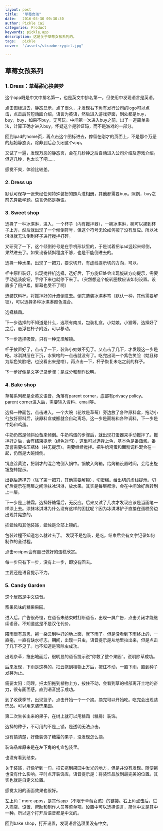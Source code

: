 ```yaml
---
layout: post  
title:  "草莓女孩"  
date:   2016-03-30 09:30:30  
author: Pickle Cai  
categories: Product  
keywords: pickle,app 
description: 这是关于草莓女孩系列的。  
tags:	pickle   
cover:  "/assets/strawberrygirl.jpg"  

---  
```

## 草莓女孩系列  

### 1. Dress：草莓甜心换装梦  

这个app既是中文中排名第一，也是英文中排名第一。但使用中发现语言是英语。

点击图标进去，静态显示，点了很久，才发现右下角有发行公司的logo可以点击，点击后剪短动画介绍，语言为英语，然后进入游戏界面，到处都是buy，buy，buy，如果不buy，无可玩。中间第一次进入buy之前，出了一道简单乘法，计算正确才进入buy。怀疑这个是验证码，而不是游戏的一部分。  

回到ipad的home页，再点击这个图标进去，停留在刚才的页面上，不是那个万恶的起始静态页。除非到后台关闭这个app。  

又试了一遍，发现万恶的静态页，会在几秒钟之后自动进入公司介绍及游戏介绍。但这几秒，也太长了吧……  

感觉不爽，体验比较差。  


### 2. Dress up  

默认可保存一张未经任何特殊装扮的照片进相册，其他都需要buy。照例，buy之前先算数学题。语言仍然是英语。  

### 3. Sweet shop  

选择了一种冰淇淋，进入，一个杯子（内有搅拌器），一碗冰淇淋，碗可以挪到杯子上方，然后就出现了一个倾倒符号，但这个符号无论如何按了没有反应。所以冰淇淋就无法倒到杯子进行搅拌打碎。  

又研究了一下，这个倾倒符号是在手机形状里的，于是试着把ipad竖起来倾倒，果然进去了。如果设备倾斜程度不够，也是不能倒进去的。  

选择一种水果，出现了一把刀，要求切开，有虚线提示切的方向，可以。  

杯中原料装好，出现搅拌机选择，选好后，下方旋钮处会出现旋转方向提示，需要手动选装旋钮，手停下来也就停下来了。（突然想这个旋转圈数应该如何设置。设置多了用户累，屏幕也受不了啊）

选装饮料杯。将搅拌好的汁液倒进去。倒完选装冰淇淋笔（默认一种，其他需要解锁），可以选择多种冰淇淋颜色混合。

选择糖霜。

下一步选择的不知道是什么，选项有南瓜，包装礼盒，小姑娘，小猫等。选择好了之后，悬浮在杯子附近，可以移动。

下一步选择吸管，只有一种无须解锁。

杯子放置好了，点击了一下，装饰小姑娘不见了。又点击了几下，才发现这一步是吃。冰淇淋层在下沉，水果啥的一点击就没有了。吃完出现一个紫色笑脸（姑且称为紫色笑脸吧，也没看出来是啥）。再点击一下，杯子恢复未吃之前的样子。

下一步好像是文字记录步骤：是成分和制作说明。  


### 4. Bake shop

草莓系列都是全英文语音。角落有parent corner，底部有privacy policy。parent corner进入后，需要输入资料、email等。  

选择一种面包，点击进入，一个大碗（花纹是草莓）旁边放了各种原料盒，拖动小勺放好原料后，该原料盒或瓶就会自动离场。这一步是面粉和各种调料，下一步是牛奶和鸡蛋。

牛奶仍然是倾斜设备来倾倒。牛奶鸡蛋的步骤后，就出现打蛋器来手动搅拌了。搅拌好之后，会有结束提示（绿色对勾），这里可以选择上色，基本色是番茄酱。番茄酱需要按压瓶体（并无提示）。需要继续搅拌。把牛奶鸡蛋和面粉调料混合在一起，仍然是大碗倾倒。

锅底涂黄油，把刚才的混合物倒入锅中。锅放入烤箱，给烤箱设置时间，会给出旋钮旋转提示。  

出锅后选择刀（除了第一把刀，其他需要解锁），切蛋糕。给出切的虚线提示。切好后提示在两层之间涂抹冰淇淋，放水果。其实是每层都涂，会在中间涂好后转到上一层。  

下一步是上糖霜，选择好糖霜后，无反应。后来又试了几次才发现应该是当画笔一样涂上去。涂抹冰淇淋为什么没有这样的困扰呢？因为冰淇淋铲子直接在蛋糕旁边出现并晃悠的。  

插蜡烛和其他装饰，蜡烛是全部上锁的。

包装过程不知道怎么就过去了。 发现不是包装，是吃。结束后会有文字记录如何制作的全过程。

点击recipes会有自己做好的蛋糕欣赏。

每一步只有下一步，没有上一步，即没有回去。

主要还是语音提示不力。

### 5. Candy Garden

这个居然是中文语音。  

浆果风味的糖果果园。

进入后，广告很奇怪，在语音未结束时打断语音，出现一屏广告，点击关闭才能继续语音。不知道这是不是汉化代价。  

降雨很有意思，拖一朵云到种好的地上面，就下雨了。但是没看到下雨终止的，一直拖，一直有缺水标志。期间，出现一只虫，语音提示是从地里拉出来，但是点击了几下不见了。也不知道是否除虫成功。  

出现杂草，拖出地面后，很明显的语音提示说“你救了整个果园”。说明除草成功。  

后来发现，下雨是这样的，把云拖到植物上方后，按住不动，一直下雨，直到种子发芽为止。

需要太阳：同理，把太阳拖到植物上方，按住不动，会看到草的根部离开土地的奋力，很有画面感。直到语音提示成功。

到了收获季节，出现篮子，点击开始一个一个摘。摘完可以开始吃。吃完会出现装饰品，可以用来装饰果园。

第二次生长出来的果子，在树上就可以用糖霜（糖屑）装饰。

选择的种子，不可用的不是上锁，是透明无法点击。

没有搞清楚，好像装饰了糖霜的果子，没发现怎么摘。

装饰品库原来是在左下角的礼盒包装里。

也没有看到结束。

关于装饰，好像听到一句，把它拖到果园中发光的地方，但是并没有发现。随便拖也没有什么影响。平时点开装饰库，语音提示是：将装饰品放到最完美的位置。其实也就是自定义位置。

感觉太阳的画面效果也很好。

左上角：more apps，是其他app（不限于草莓女孩）的链接。右上角点击后，进入商店、设置、帮助和制作人员等菜单项。设置中可以选择语言，简体中文是其中一种。所以这个打开后语音都是中文的。

回到bake shop，打开设置，发现语言选项里没有中文。

